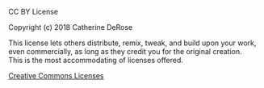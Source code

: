 CC BY License

Copyright (c) 2018 Catherine DeRose

This license lets others distribute, remix, tweak, and build upon your work,  
even commercially, as long as they credit you for the original creation.   
This is the most accommodating of licenses offered.  

[Creative Commons Licenses](https://creativecommons.org/licenses/) 
